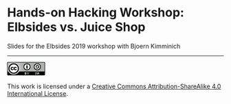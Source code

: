 # Hands-on Hacking Workshop: Elbsides vs. Juice Shop

Slides for the Elbsides 2019 workshop with Bjoern Kimminich

----

[![CC BY SA 4.0](cc_by-sa_4.0.png)](https://creativecommons.org/licenses/by-sa/4.0/)

This work is licensed under a
[Creative Commons Attribution-ShareAlike 4.0 International License](https://creativecommons.org/licenses/by-sa/4.0/).